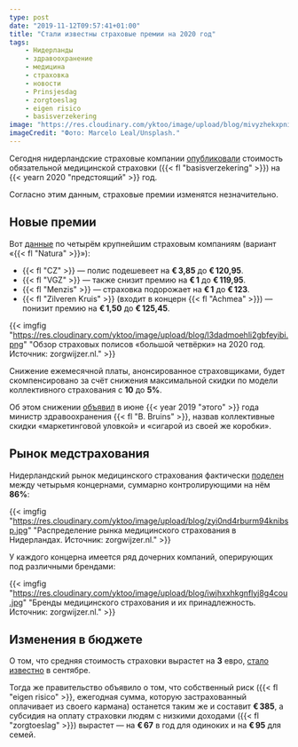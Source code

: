 ```yaml
---
type: post
date: "2019-11-12T09:57:41+01:00"
title: "Стали известны страховые премии на 2020 год"
tags:
    - Нидерланды
    - здравоохранение
    - медицина
    - страховка
    - новости
    - Prinsjesdag
    - zorgtoeslag
    - eigen risico
    - basisverzekering
image: "https://res.cloudinary.com/yktoo/image/upload/blog/mivyzhekxpniqp1y1jlz.jpg"
imageCredit: "Фото: Marcelo Leal/Unsplash."
---
```


Сегодня нидерландские страховые компании [опубликовали](https://nos.nl/artikel/2310066-we-kunnen-weer-wisselen-van-zorgverzekeraar-premies-2020-bekend.html) стоимость обязательной медицинской страховки ({{< fl "basisverzekering" >}}) на {{< yearn 2020 "предстоящий" >}} год.

Согласно этим данным, страховые премии изменятся незначительно. 

<!--more-->

## Новые премии

Вот [данные](https://www.zorgwijzer.nl/zorgverzekering-2020/dit-is-de-premie-van-zilveren-kruis-in-2020) по четырём крупнейшим страховым компаниям (вариант «{{< fl "Natura" >}}»):

* {{< fl "CZ" >}} — полис подешевеет на **€ 3,85** до **€ 120,95**.
* {{< fl "VGZ" >}} — также снизит премию на **€ 1** до **€ 119,95**.
* {{< fl "Menzis" >}} — страховка подорожает на **€ 1** до **€ 123**.
* {{< fl "Zilveren Kruis" >}} (входит в концерн {{< fl "Achmea" >}}) — понизит премию на **€ 1,50** до **€ 125,45**.

{{< imgfig "https://res.cloudinary.com/yktoo/image/upload/blog/l3dadmoehli2gbfeyibi.png" "Обзор страховых полисов «большой четвёрки» на 2020 год. Источник: zorgwijzer.nl." >}}

Снижение ежемесячной платы, анонсированное страховщиками, будет скомпенсировано за счёт снижения максимальной скидки по модели коллективного страхования с **10** до **5%**.

Об этом снижении [объявил](https://nos.nl/artikel/2238809-collectieve-korting-op-zorgverzekeringen-verlaagd-sigaar-uit-eigen-doos.html) в июне {{< year 2019 "этого" >}} года министр здравоохранения {{< fl "B. Bruins" >}}, назвав коллективные скидки «маркетинговой уловкой» и «сигарой из своей же коробки».

## Рынок медстрахования

Нидерландский рынок медицинского страхования фактически [поделен](https://www.zorgwijzer.nl/faq/welke-zorgverzekeraars-zijn-er) между четырьмя концернами, суммарно контролирующими на нём **86%**:

{{< imgfig "https://res.cloudinary.com/yktoo/image/upload/blog/zyi0nd4rburm94knibsp.jpg" "Распределение рынка медицинского страхования в Нидерландах. Источник: zorgwijzer.nl." >}}

У каждого концерна имеется ряд дочерних компаний, оперирующих под различными брендами:

{{< imgfig "https://res.cloudinary.com/yktoo/image/upload/blog/iwjhxxhkgnflyj8g4cou.jpg" "Бренды медицинского страхования и их принадлежность. Источник: zorgwijzer.nl." >}}

## Изменения в бюджете

О том, что средняя стоимость страховки вырастет на **3** евро, [стало известно](0382) в сентябре.

Тогда же правительство объявило о том, что собственный риск ({{< fl "eigen risico" >}}, ежегодная сумма, которую застрахованный оплачивает из своего кармана) останется таким же и составит **€ 385**, а субсидия на оплату страховки людям с низкими доходами ({{< fl "zorgtoeslag" >}}) вырастет — на **€ 67** в год для одиноких и на **€ 95** для семей.
